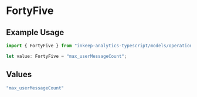 # FortyFive

## Example Usage

```typescript
import { FortyFive } from "inkeep-analytics-typescript/models/operations";

let value: FortyFive = "max_userMessageCount";
```

## Values

```typescript
"max_userMessageCount"
```